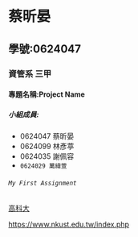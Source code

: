 # 蔡昕晏

## 學號:0624047

### 資管系 三甲

#### 專題名稱:Project Name

##### 小組成員:
* 0624047 蔡昕晏
* 0624099 林彥葶
* 0624035 謝佩容
* `0624029 萬緯萱`

###### ```My First Assignment```

[高科大](https://www.nkust.edu.tw/index.php)

<https://www.nkust.edu.tw/index.php>
